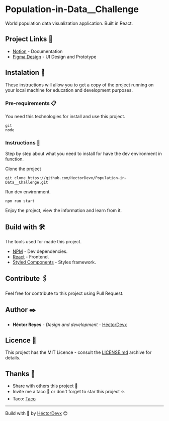 # Population-in-Data\_\_Challenge

World population data visualization application. Built in React.

## Project Links 🔗

- [Notion](https://www.notion.so/hectordevx/Reto-Poblaci-n-Mundial-116c56dea821471c9508ad14cc6b0293) - Documentation
- [Figma Design](https://www.figma.com/file/NWI8Pz3rf3MGiXum35NwFy/Population-in-Data) - UI Design and Prototype

## Instalation 🔧

These instructions will allow you to get a copy of the project running on your local machine for education and development purposes.

### Pre-requirements 📋

You need this technologies for install and use this project.

```
git
node
```

### Instructions 📔

Step by step about what you need to install for have the dev environment in function.

Clone the project

```
git clone https://github.com/HectorDevx/Population-in-Data__Challenge.git
```

Run dev environment.

```
npm run start
```

Enjoy the project, view the information and learn from it.

## Build with 🛠️

The tools used for made this project.

- [NPM](https://www.npmjs.com/) - Dev dependencies.
- [React](https://es.reactjs.org/) - Frontend.
- [Styled Components](https://styled-components.com/s://maven.apache.org/) - Styles framework.

## Contribute 🖇️

Feel free for contribute to this project using Pull Request.

## Author ✒️

- **Héctor Reyes** - _Design and development_ - [HéctorDevx](https://github.com/HectorDevx)

## Licence 📄

This project has the MIT Licence - consult the [LICENSE.md](LICENSE.md) archive for details.

## Thanks 🎁

- Share with others this project 📢
- Invite me a taco 🌮 or don't forget to star this project ⭐.
- Taco: [Taco](https://www.paypal.me/HReyes117)

---

Build with 💚 by [HéctorDevx](https://github.com/HectorDevx) 😊
